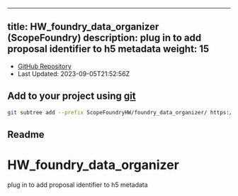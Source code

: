 
---
title: HW_foundry_data_organizer (ScopeFoundry)
description: plug in to add proposal identifier to h5 metadata
weight: 15
---
- [GitHub Repository](https://github.com/ScopeFoundry/HW_foundry_data_organizer)
- Last Updated: 2023-09-05T21:52:56Z

## Add to your project using [git](/docs/100_development/20_git/)
```bash
git subtree add --prefix ScopeFoundryHW/foundry_data_organizer/ https://github.com/ScopeFoundry/HW_foundry_data_organizer main && git checkout
```

## Readme
# HW_foundry_data_organizer
plug in to add proposal identifier to h5 metadata

